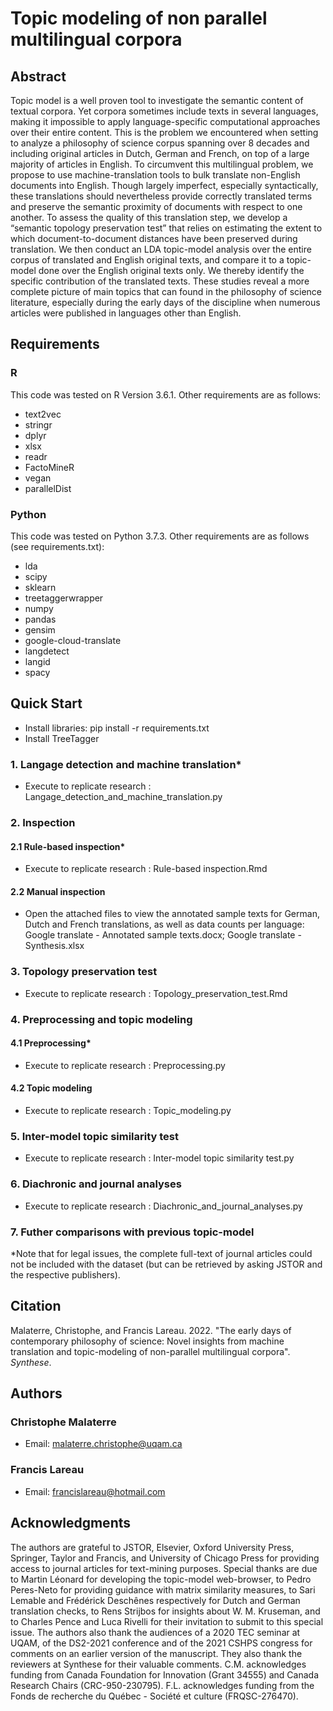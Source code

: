 # Topic modeling of non parallel multilingual corpora
## Abstract
Topic model is a well proven tool to investigate the semantic content of textual corpora. Yet corpora sometimes include texts in several languages, making it impossible to apply language-specific computational approaches over their entire content. This is the problem we encountered when setting to analyze a philosophy of science corpus spanning over 8 decades and including original articles in Dutch, German and French, on top of a large majority of articles in English. To circumvent this multilingual problem, we propose to use machine-translation tools to bulk translate non-English documents into English. Though largely imperfect, especially syntactically, these translations should nevertheless provide correctly translated terms and preserve the semantic proximity of documents with respect to one another. To assess the quality of this translation step, we develop a “semantic topology preservation test” that relies on estimating the extent to which document-to-document distances have been preserved during translation. We then conduct an LDA topic-model analysis over the entire corpus of translated and English original texts, and compare it to a topic-model done over the English original texts only. We thereby identify the specific contribution of the translated texts. These studies reveal a more complete picture of main topics that can found in the philosophy of science literature, especially during the early days of the discipline when numerous articles were published in languages other than English.
## Requirements
### R
This code was tested on R Version 3.6.1. Other requirements are as follows:
- text2vec
- stringr
- dplyr
- xlsx
- readr
- FactoMineR
- vegan
- parallelDist
### Python
This code was tested on Python 3.7.3. Other requirements are as follows (see requirements.txt):
- lda
- scipy
- sklearn
- treetaggerwrapper
- numpy
- pandas
- gensim
- google-cloud-translate
- langdetect
- langid
- spacy
## Quick Start
- Install libraries: pip install -r requirements.txt
- Install TreeTagger
### 1. Langage detection and machine translation\*
- Execute to replicate research : Langage_detection_and_machine_translation.py
### 2. Inspection
#### 2.1 Rule-based inspection\*
- Execute to replicate research : Rule-based inspection.Rmd
#### 2.2 Manual inspection
- Open the attached files to view the annotated sample texts for German, Dutch and French translations, as well as data counts per language: Google translate - Annotated sample texts.docx; Google translate - Synthesis.xlsx
### 3. Topology preservation test
- Execute to replicate research : Topology_preservation_test.Rmd
### 4. Preprocessing and topic modeling
#### 4.1 Preprocessing\*
- Execute to replicate research : Preprocessing.py
#### 4.2 Topic modeling
- Execute to replicate research : Topic_modeling.py
### 5. Inter-model topic similarity test
- Execute to replicate research : Inter-model topic similarity test.py
### 6. Diachronic and journal analyses
- Execute to replicate research : Diachronic_and_journal_analyses.py
### 7. Futher comparisons with previous topic-model
\*Note that for legal issues, the complete full-text of journal articles could not be included with the dataset (but can be retrieved by asking JSTOR and the respective publishers).
## Citation
Malaterre, Christophe, and Francis Lareau. 2022. "The early days of contemporary philosophy of science: Novel insights from machine translation and topic-modeling of non-parallel multilingual corpora". *Synthese*.
## Authors
### Christophe Malaterre
- Email: malaterre.christophe@uqam.ca
### Francis Lareau
- Email: francislareau@hotmail.com
## Acknowledgments
The authors are grateful to JSTOR, Elsevier, Oxford University Press, Springer, Taylor and Francis, and University of Chicago Press for providing access to journal articles for text-mining purposes. Special thanks are due to Martin Léonard for developing the topic-model web-browser, to Pedro Peres-Neto for providing guidance with matrix similarity measures, to Sari Lemable and Frédérick Deschênes respectively for Dutch and German translation checks, to Rens Strijbos for insights about W. M. Kruseman, and to Charles Pence and Luca Rivelli for their invitation to submit to this special issue. The authors also thank the audiences of a 2020 TEC seminar at UQAM, of the DS2-2021 conference and of the 2021 CSHPS congress for comments on an earlier version of the manuscript. They also thank the reviewers at Synthese for their valuable comments. C.M. acknowledges funding from Canada Foundation for Innovation (Grant 34555) and Canada Research Chairs (CRC-950-230795). F.L. acknowledges funding from the Fonds de recherche du Québec - Société et culture (FRQSC-276470).
